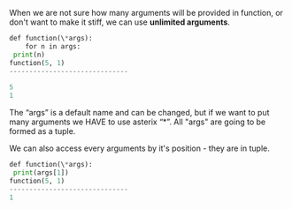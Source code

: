 


  
When we are not sure how many arguments will be provided in function, or don't want to make it stiff, we can use **unlimited arguments**.  
  

```python
def function(\*args):  
	for n in args:  
 print(n)  
function(5, 1)  
------------------------------  
  
5  
1
```
  
  
The “args” is a default name and can be changed, but if we want to put many arguments we HAVE to use asterix “\*”. All "args" are going to be formed as a tuple.  
  
We can also access every arguments by it's position - they are in tuple.  
  

```python
def function(\*args):  
 print(args[1])  
function(5, 1)  
------------------------------  
1
```
  

